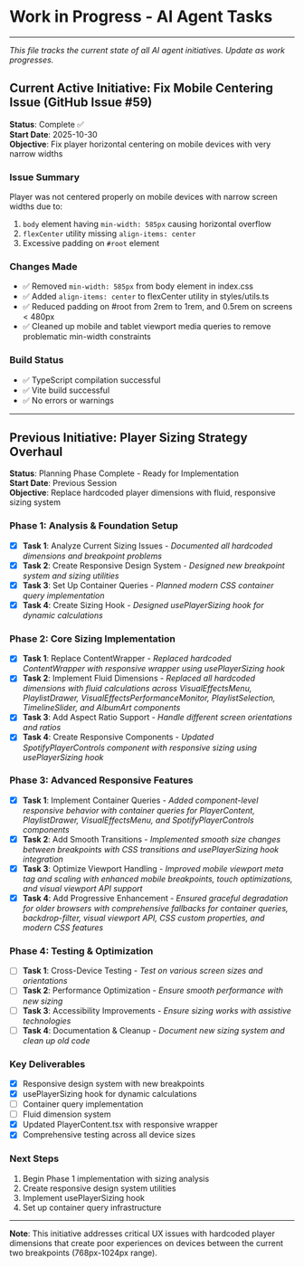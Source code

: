 # Work in Progress - AI Agent Tasks

---

*This file tracks the current state of all AI agent initiatives. Update as work progresses.*

## Current Active Initiative: Fix Mobile Centering Issue (GitHub Issue #59)

**Status**: Complete ✅  
**Start Date**: 2025-10-30  
**Objective**: Fix player horizontal centering on mobile devices with very narrow widths

### Issue Summary
Player was not centered properly on mobile devices with narrow screen widths due to:
1. `body` element having `min-width: 585px` causing horizontal overflow
2. `flexCenter` utility missing `align-items: center`
3. Excessive padding on `#root` element

### Changes Made
- ✅ Removed `min-width: 585px` from body element in index.css
- ✅ Added `align-items: center` to flexCenter utility in styles/utils.ts
- ✅ Reduced padding on #root from 2rem to 1rem, and 0.5rem on screens < 480px
- ✅ Cleaned up mobile and tablet viewport media queries to remove problematic min-width constraints

### Build Status
- ✅ TypeScript compilation successful
- ✅ Vite build successful
- ✅ No errors or warnings

---

## Previous Initiative: Player Sizing Strategy Overhaul

**Status**: Planning Phase Complete - Ready for Implementation  
**Start Date**: Previous Session  
**Objective**: Replace hardcoded player dimensions with fluid, responsive sizing system

### Phase 1: Analysis & Foundation Setup
- [x] **Task 1**: Analyze Current Sizing Issues - *Documented all hardcoded dimensions and breakpoint problems*
- [x] **Task 2**: Create Responsive Design System - *Designed new breakpoint system and sizing utilities*
- [x] **Task 3**: Set Up Container Queries - *Planned modern CSS container query implementation*
- [x] **Task 4**: Create Sizing Hook - *Designed usePlayerSizing hook for dynamic calculations*

### Phase 2: Core Sizing Implementation
- [x] **Task 1**: Replace ContentWrapper - *Replaced hardcoded ContentWrapper with responsive wrapper using usePlayerSizing hook*
- [x] **Task 2**: Implement Fluid Dimensions - *Replaced all hardcoded dimensions with fluid calculations across VisualEffectsMenu, PlaylistDrawer, VisualEffectsPerformanceMonitor, PlaylistSelection, TimelineSlider, and AlbumArt components*
- [x] **Task 3**: Add Aspect Ratio Support - *Handle different screen orientations and ratios*
- [x] **Task 4**: Create Responsive Components - *Updated SpotifyPlayerControls component with responsive sizing using usePlayerSizing hook*

### Phase 3: Advanced Responsive Features
- [x] **Task 1**: Implement Container Queries - *Added component-level responsive behavior with container queries for PlayerContent, PlaylistDrawer, VisualEffectsMenu, and SpotifyPlayerControls components*
- [x] **Task 2**: Add Smooth Transitions - *Implemented smooth size changes between breakpoints with CSS transitions and usePlayerSizing hook integration*
- [x] **Task 3**: Optimize Viewport Handling - *Improved mobile viewport meta tag and scaling with enhanced mobile breakpoints, touch optimizations, and visual viewport API support*
- [x] **Task 4**: Add Progressive Enhancement - *Ensured graceful degradation for older browsers with comprehensive fallbacks for container queries, backdrop-filter, visual viewport API, CSS custom properties, and modern CSS features*

### Phase 4: Testing & Optimization
- [ ] **Task 1**: Cross-Device Testing - *Test on various screen sizes and orientations*
- [ ] **Task 2**: Performance Optimization - *Ensure smooth performance with new sizing*
- [ ] **Task 3**: Accessibility Improvements - *Ensure sizing works with assistive technologies*
- [ ] **Task 4**: Documentation & Cleanup - *Document new sizing system and clean up old code*

### Key Deliverables
- [x] Responsive design system with new breakpoints
- [x] usePlayerSizing hook for dynamic calculations
- [ ] Container query implementation
- [ ] Fluid dimension system
- [x] Updated PlayerContent.tsx with responsive wrapper
- [x] Comprehensive testing across all device sizes

### Next Steps
1. Begin Phase 1 implementation with sizing analysis
2. Create responsive design system utilities
3. Implement usePlayerSizing hook
4. Set up container query infrastructure

---

**Note**: This initiative addresses critical UX issues with hardcoded player dimensions that create poor experiences on devices between the current two breakpoints (768px-1024px range).